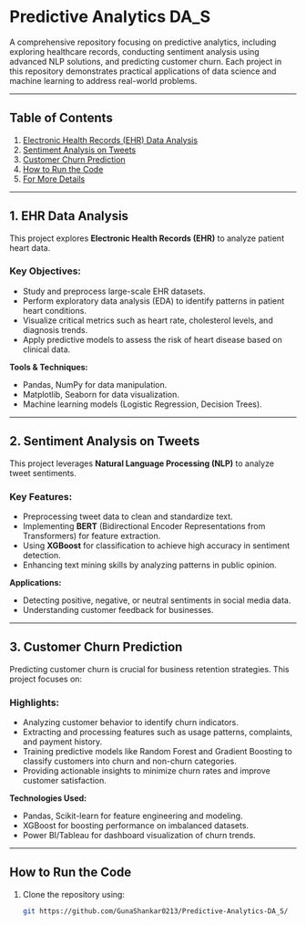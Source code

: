 # Predictive Analytics DA_S  
A comprehensive repository focusing on predictive analytics, including exploring healthcare records, conducting sentiment analysis using advanced NLP solutions, and predicting customer churn. Each project in this repository demonstrates practical applications of data science and machine learning to address real-world problems.

---

## Table of Contents  
1. [Electronic Health Records (EHR) Data Analysis](#ehr-data-analysis)  
2. [Sentiment Analysis on Tweets](#sentiment-analysis-on-tweets)  
3. [Customer Churn Prediction](#customer-churn-prediction)  
4. [How to Run the Code](#how-to-run-the-code)  
5. [For More Details](#for-more-details)  

---

## 1. EHR Data Analysis  
This project explores **Electronic Health Records (EHR)** to analyze patient heart data.  
### Key Objectives:  
- Study and preprocess large-scale EHR datasets.  
- Perform exploratory data analysis (EDA) to identify patterns in patient heart conditions.  
- Visualize critical metrics such as heart rate, cholesterol levels, and diagnosis trends.  
- Apply predictive models to assess the risk of heart disease based on clinical data.  

**Tools & Techniques:**  
- Pandas, NumPy for data manipulation.  
- Matplotlib, Seaborn for data visualization.  
- Machine learning models (Logistic Regression, Decision Trees).  

---

## 2. Sentiment Analysis on Tweets  
This project leverages **Natural Language Processing (NLP)** to analyze tweet sentiments.  

### Key Features:  
- Preprocessing tweet data to clean and standardize text.  
- Implementing **BERT** (Bidirectional Encoder Representations from Transformers) for feature extraction.  
- Using **XGBoost** for classification to achieve high accuracy in sentiment detection.  
- Enhancing text mining skills by analyzing patterns in public opinion.  

**Applications:**  
- Detecting positive, negative, or neutral sentiments in social media data.  
- Understanding customer feedback for businesses.  

---

## 3. Customer Churn Prediction  
Predicting customer churn is crucial for business retention strategies. This project focuses on:  
### Highlights:  
- Analyzing customer behavior to identify churn indicators.  
- Extracting and processing features such as usage patterns, complaints, and payment history.  
- Training predictive models like Random Forest and Gradient Boosting to classify customers into churn and non-churn categories.  
- Providing actionable insights to minimize churn rates and improve customer satisfaction.  

**Technologies Used:**  
- Pandas, Scikit-learn for feature engineering and modeling.  
- XGBoost for boosting performance on imbalanced datasets.  
- Power BI/Tableau for dashboard visualization of churn trends.  

---

## How to Run the Code  
1. Clone the repository using:  
   ```bash  
   git https://github.com/GunaShankar0213/Predictive-Analytics-DA_S/
